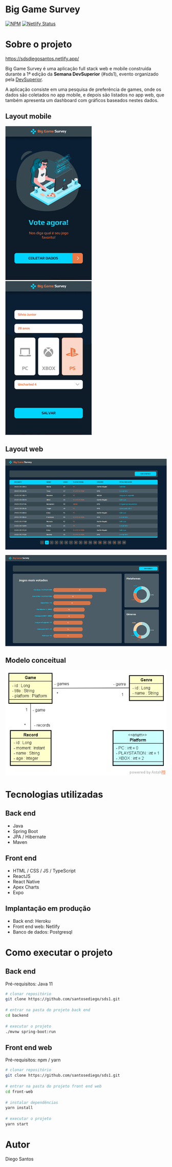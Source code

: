 # Big Game Survey 
[![NPM](https://img.shields.io/npm/l/react)](https://github.com/santosediego/sds1/blob/master/LICENSE) 
[![Netlify Status](https://api.netlify.com/api/v1/badges/36079a8a-19cc-4972-9e06-86648a0df49d/deploy-status)](https://app.netlify.com/sites/sdsdiegosantos/deploys)

# Sobre o projeto

https://sdsdiegosantos.netlify.app/

Big Game Survey é uma aplicação full stack web e mobile construída durante a 1ª edição da **Semana DevSuperior** (#sds1), evento organizado pela [DevSuperior](https://devsuperior.com "Site da DevSuperior").

A aplicação consiste em uma pesquisa de preferência de games, onde os dados são coletados no app mobile, e depois são listados no app web, que também apresenta um dashboard com gráficos baseados nestes dados.

## Layout mobile
![Mobile 1](https://github.com/santosediego/assets/blob/main/sds1/mobile1.png) ![Mobile 2](https://github.com/santosediego/assets/blob/main/sds1/mobile2.png)

## Layout web
![Web 1](https://github.com/santosediego/assets/blob/main/sds1/web1.png)

![Web 2](https://github.com/santosediego/assets/blob/main/sds1/web2.png)

## Modelo conceitual
![Modelo Conceitual](https://github.com/santosediego/assets/blob/main/sds1/modelo-conceitual.png)

# Tecnologias utilizadas
## Back end
- Java
- Spring Boot
- JPA / Hibernate
- Maven
## Front end
- HTML / CSS / JS / TypeScript
- ReactJS
- React Native
- Apex Charts
- Expo
## Implantação em produção
- Back end: Heroku
- Front end web: Netlify
- Banco de dados: Postgresql

# Como executar o projeto

## Back end
Pré-requisitos: Java 11

```bash
# clonar repositório
git clone https://github.com/santosediego/sds1.git

# entrar na pasta do projeto back end
cd backend

# executar o projeto
./mvnw spring-boot:run
```

## Front end web
Pré-requisitos: npm / yarn

```bash
# clonar repositório
git clone https://github.com/santosediego/sds1.git

# entrar na pasta do projeto front end web
cd front-web

# instalar dependências
yarn install

# executar o projeto
yarn start
```

# Autor

Diego Santos
